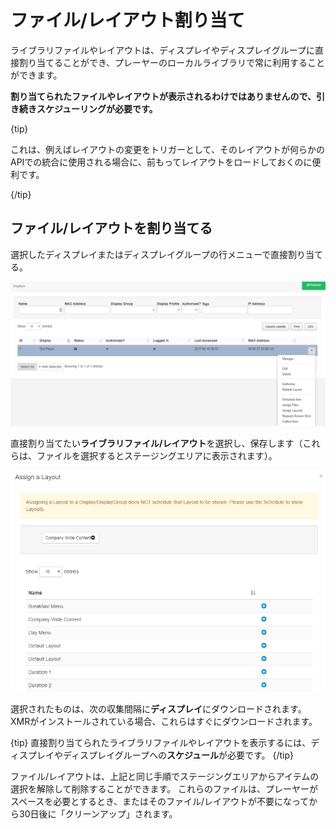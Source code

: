 <!--toc=displays-->
# ファイル/レイアウト割り当て

ライブラリファイルやレイアウトは、ディスプレイやディスプレイグループに直接割り当てることができ、プレーヤーのローカルライブラリで常に利用することができます。

**割り当てられたファイルやレイアウトが表示されるわけではありませんので、引き続きスケジューリングが必要です。**

{tip}

これは、例えばレイアウトの変更をトリガーとして、そのレイアウトが何らかの APIでの統合に使用される場合に、前もってレイアウトをロードしておくのに便利です。

{/tip}

## ファイル/レイアウトを割り当てる

選択したディスプレイまたはディスプレイグループの行メニューで直接割り当てる。

![ディスプレイ割り当てメニュー](img/displays_assign_menu.png)


直接割り当てたい**ライブラリファイル/レイアウト**を選択し、保存します（これらは、ファイルを選択するとステージングエリアに表示されます）。



![ディスプレイの割り当て項目](img/displays_assign_items.png)

選択されたものは、次の収集間隔に**ディスプレイ**にダウンロードされます。XMRがインストールされている場合、これらはすぐにダウンロードされます。

{tip}
直接割り当てられたライブラリファイルやレイアウトを表示するには、ディスプレイやディスプレイグループへの**スケジュール**が必要です。
{/tip}

ファイル/レイアウトは、上記と同じ手順でステージングエリアからアイテムの選択を解除して削除することができます。 これらのファイルは、プレーヤーがスペースを必要とするとき、またはそのファイル/レイアウトが不要になってから30日後に「クリーンアップ」されます。


